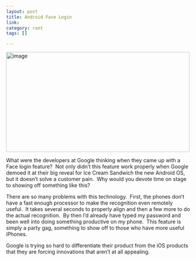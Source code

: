 ```yaml
--- 
layout: post
title: Android Face Login
link: 
category: rant
tags: []

---
```


<p><a href="http://joshkerr.s3.amazonaws.com/images/image.png"><img style="background-image: none; border-bottom: 0px; border-left: 0px; padding-left: 0px; padding-right: 0px; display: inline; border-top: 0px; border-right: 0px; padding-top: 0px" title="image" border="0" alt="image" src="http://joshkerr.s3.amazonaws.com/images/image_thumb.png" width="500" height="272"></a></p> <p>What were the developers at Google thinking when they came up with a Face login feature?&nbsp; Not only didn’t this feature work properly when Google demoed it at their big reveal for Ice Cream Sandwich the new Android OS, but it doesn’t solve a customer pain.&nbsp; Why would you devote time on stage to showing off something like this?&nbsp; </p> <p>There are so many problems with this technology.&nbsp; First, the phones don’t have a fast enough processor to make the recognition even remotely useful.&nbsp; It takes several seconds to properly align and then a few more to do the actual recognition.&nbsp; By then I’d already have typed my password and been well into doing something productive on my phone.&nbsp; This feature is simply a party gag, something to show off to those who have more useful iPhones.</p> <p>Google is trying so hard to differentiate their product from the iOS products that they are forcing innovations that aren’t at all appealing.</p>
